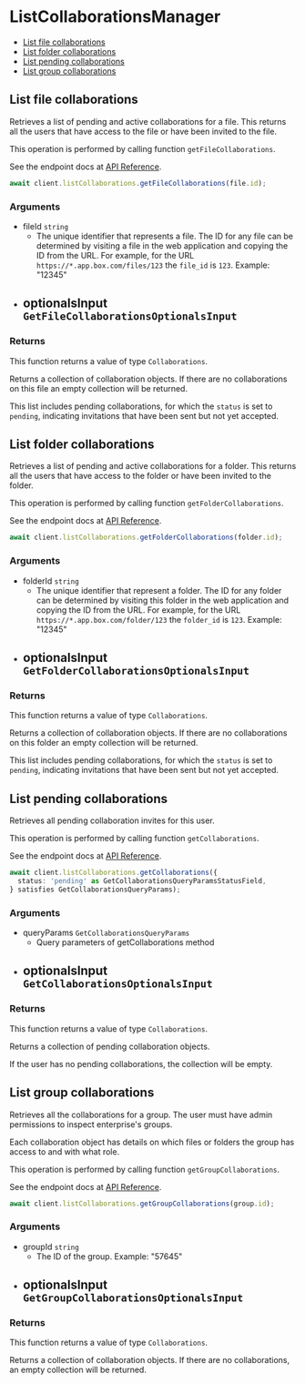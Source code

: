 # ListCollaborationsManager

- [List file collaborations](#list-file-collaborations)
- [List folder collaborations](#list-folder-collaborations)
- [List pending collaborations](#list-pending-collaborations)
- [List group collaborations](#list-group-collaborations)

## List file collaborations

Retrieves a list of pending and active collaborations for a
file. This returns all the users that have access to the file
or have been invited to the file.

This operation is performed by calling function `getFileCollaborations`.

See the endpoint docs at
[API Reference](https://developer.box.com/reference/get-files-id-collaborations/).

<!-- sample get_files_id_collaborations -->

```ts
await client.listCollaborations.getFileCollaborations(file.id);
```

### Arguments

- fileId `string`
  - The unique identifier that represents a file. The ID for any file can be determined by visiting a file in the web application and copying the ID from the URL. For example, for the URL `https://*.app.box.com/files/123` the `file_id` is `123`. Example: "12345"
- optionalsInput `GetFileCollaborationsOptionalsInput`
  -

### Returns

This function returns a value of type `Collaborations`.

Returns a collection of collaboration objects. If there are no
collaborations on this file an empty collection will be returned.

This list includes pending collaborations, for which the `status`
is set to `pending`, indicating invitations that have been sent but not
yet accepted.

## List folder collaborations

Retrieves a list of pending and active collaborations for a
folder. This returns all the users that have access to the folder
or have been invited to the folder.

This operation is performed by calling function `getFolderCollaborations`.

See the endpoint docs at
[API Reference](https://developer.box.com/reference/get-folders-id-collaborations/).

<!-- sample get_folders_id_collaborations -->

```ts
await client.listCollaborations.getFolderCollaborations(folder.id);
```

### Arguments

- folderId `string`
  - The unique identifier that represent a folder. The ID for any folder can be determined by visiting this folder in the web application and copying the ID from the URL. For example, for the URL `https://*.app.box.com/folder/123` the `folder_id` is `123`. Example: "12345"
- optionalsInput `GetFolderCollaborationsOptionalsInput`
  -

### Returns

This function returns a value of type `Collaborations`.

Returns a collection of collaboration objects. If there are no
collaborations on this folder an empty collection will be returned.

This list includes pending collaborations, for which the `status`
is set to `pending`, indicating invitations that have been sent but not
yet accepted.

## List pending collaborations

Retrieves all pending collaboration invites for this user.

This operation is performed by calling function `getCollaborations`.

See the endpoint docs at
[API Reference](https://developer.box.com/reference/get-collaborations/).

<!-- sample get_collaborations -->

```ts
await client.listCollaborations.getCollaborations({
  status: 'pending' as GetCollaborationsQueryParamsStatusField,
} satisfies GetCollaborationsQueryParams);
```

### Arguments

- queryParams `GetCollaborationsQueryParams`
  - Query parameters of getCollaborations method
- optionalsInput `GetCollaborationsOptionalsInput`
  -

### Returns

This function returns a value of type `Collaborations`.

Returns a collection of pending collaboration objects.

If the user has no pending collaborations, the collection
will be empty.

## List group collaborations

Retrieves all the collaborations for a group. The user
must have admin permissions to inspect enterprise's groups.

Each collaboration object has details on which files or
folders the group has access to and with what role.

This operation is performed by calling function `getGroupCollaborations`.

See the endpoint docs at
[API Reference](https://developer.box.com/reference/get-groups-id-collaborations/).

<!-- sample get_groups_id_collaborations -->

```ts
await client.listCollaborations.getGroupCollaborations(group.id);
```

### Arguments

- groupId `string`
  - The ID of the group. Example: "57645"
- optionalsInput `GetGroupCollaborationsOptionalsInput`
  -

### Returns

This function returns a value of type `Collaborations`.

Returns a collection of collaboration objects. If there are no
collaborations, an empty collection will be returned.
